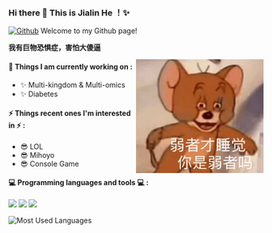 ### Hi there 👋 This is Jialin He ！✨ 
 
[![Github](https://img.shields.io/badge/-Github-000?style=flat&logo=Github&logoColor=white)](https://github.com/JialinHe0o0)
[](https://www.intermiamicf.com/)
Welcome to my Github page! 

**我有巨物恐惧症，害怕大傻逼**
 
<img align="right" alt="img" src="https://github.com/JialinHe0o0/plot/blob/main/diversity_plot/%E5%BC%B1%E8%80%85%E6%89%8D%E7%9D%A1%E8%A7%89.jpg" width="50%" height="auto" />
 
 
#### 🚀 Things I am currently working on : 
- ✨ Multi-kingdom & Multi-omics
- ✨ Diabetes
 
#### ⚡ Things recent ones I'm interested in ⚡ : 
- 😎 LOL
- 😎 Mihoyo
- 😎 Console Game

#### :computer: Programming languages and tools :computer: : 
<p>
<code><img width="10%" src="https://www.vectorlogo.zone/logos/linux/linux-icon.svg"></code>
<code><img width="10%" src="https://www.vectorlogo.zone/logos/ubuntu/ubuntu-ar21.svg"></code>
<code><img width="10%" src="https://www.vectorlogo.zone/logos/r-project/r-project-icon.svg"></code>
</p>

![Most Used Languages](https://github-readme-stats.vercel.app/api/top-langs/?username=JialinHe0o0&theme=white&layout=compact)
